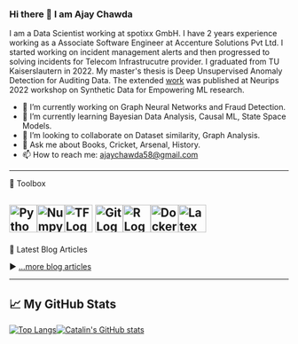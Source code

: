 ### Hi there 👋 I am Ajay Chawda

<!--
**ajaychawda58/ajaychawda58** is a ✨ _special_ ✨ repository because its `README.md` (this file) appears on your GitHub profile.
-->

I am a Data Scientist working at spotixx GmbH. I have 2 years experience working as a Associate Software Engineer at Accenture Solutions Pvt Ltd.
I started working on incident management alerts and then progressed to solving incidents for Telecom Infrastrucutre provider. 
I graduated from TU Kaiserslautern in 2022. My master's thesis is Deep Unsupervised Anomaly Detection for Auditing Data. The extended [work](https://github.com/ajaychawda58/UADAD) was published 
at Neurips 2022 workshop on Synthetic Data for Empowering ML research.

- 🔭 I’m currently working on Graph Neural Networks and Fraud Detection.
- 🌱 I’m currently learning Bayesian Data Analysis, Causal ML, State Space Models.
- 👯 I’m looking to collaborate on Dataset similarity, Graph Analysis.
- 💬 Ask me about Books, Cricket, Arsenal, History.
- 📫 How to reach me: ajaychawda58@gmail.com

---

🧰 Toolbox

<img src="https://cdn.worldvectorlogo.com/logos/python-5.svg" alt="Python Logo" width="50" height="50"/><img src="https://cdn.worldvectorlogo.com/logos/numpy-1.svg" alt="Numpy Logo" width="50" height="50"/><img src="https://cdn.worldvectorlogo.com/logos/tensorflow-2.svg" alt="TF Logo" width="50" height="50"/>
<img src="https://cdn.worldvectorlogo.com/logos/git.svg" alt="Git Logo" width="50" height="50"/><img src="https://cdn.worldvectorlogo.com/logos/r-lang.svg" alt="R Logo" width="50" height="50"/><img src="https://cdn.worldvectorlogo.com/logos/docker.svg" alt="Docker Logo" width="50" height="50"/><img src="https://cdn.worldvectorlogo.com/logos/latex.svg" alt="Latex Logo" width="50" height="50"/>
---

📘 Latest Blog Articles

<!-- BLOG-POST-LIST:START -->
<!-- BLOG-POST-LIST:END -->

▶ [...more blog articles](https://ajaychawda.wordpress.com/blogs/)

---

## &#x1f4c8; My GitHub Stats

[![Top Langs](https://github-readme-stats.vercel.app/api/top-langs/?username=ajaychawda58&hide=java,html,css&theme=radical)](https://github.com/anuraghazra/github-readme-stats)[![Catalin's GitHub stats](https://github-readme-stats.vercel.app/api?username=ajaychawda58&theme=radical)](https://github.com/anuraghazra/github-readme-stats)
